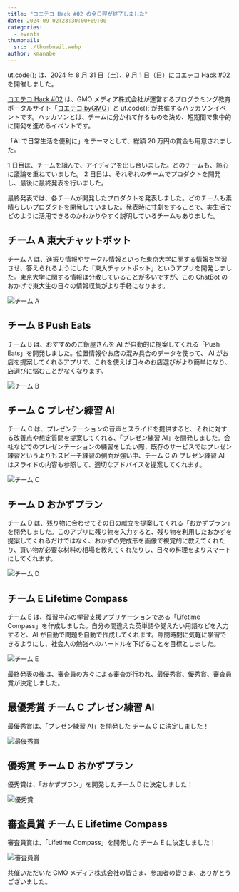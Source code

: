 ```yaml
---
title: "コエテコ Hack #02 の全日程が終了しました"
date: 2024-09-02T23:30:00+09:00
categories:
  - events
thumbnail:
  src: ./thumbnail.webp
author: kmanabe
---
```


ut.code(); は、2024 年 8 月 31 日（土）、9 月 1 日（日）にコエテコ Hack #02 を開催しました。

[コエテコ Hack #02](/articles/coeteco-hack-2-announcement/) は、GMO メディア株式会社が運営するプログラミング教育ポータルサイト「[コエテコ byGMO](https://coeteco.jp/)」と ut.code(); が共催するハッカソンイベントです。ハッカソンとは、チームに分かれて作るものを決め、短期間で集中的に開発を進めるイベントです。

「AI で日常生活を便利に」をテーマとして、総額 20 万円の賞金も用意されました。

1 日目は、チームを組んで、アイディアを出し合いました。どのチームも、熱心に議論を重ねていました。
2 日目は、それぞれのチームでプロダクトを開発し、最後に最終発表を行いました。

最終発表では、各チームが開発したプロダクトを発表しました。どのチームも素晴らしいプロダクトを開発していました。発表時に寸劇をすることで、実生活でどのように活用できるのかわかりやすく説明しているチームもありました。

## チーム A 東大チャットボット

チーム A は、進振り情報やサークル情報といった東京大学に関する情報を学習させ、答えられるようにした「東大チャットボット」というアプリを開発しました。東京大学に関する情報は分散していることが多いですが、この ChatBot のおかげで東大生の日々の情報収集がより手軽になります。

![チーム A](./team-a.webp)

## チーム B Push Eats

チーム B は、おすすめのご飯屋さんを AI が自動的に提案してくれる「Push Eats」を開発しました。位置情報やお店の混み具合のデータを使って、 AI がお店を提案してくれるアプリで、これを使えば日々のお店選びがより簡単になり、店選びに悩むことがなくなります。

![チーム B](./team-b.webp)

## チーム C プレゼン練習 AI

チーム C は、プレゼンテーションの音声とスライドを提供すると、それに対する改善点や想定質問を提案してくれる、「プレゼン練習 AI」を開発しました。会社などでのプレゼンテーションの練習をしたい際、既存のサービスではプレゼン練習というよりもスピーチ練習の側面が強い中、チーム C の プレゼン練習 AI はスライドの内容も参照して、適切なアドバイスを提案してくれます。

![チーム C](./team-c.webp)

## チーム D おかずプラン

チーム D は、残り物に合わせてその日の献立を提案してくれる「おかずプラン」を開発しました。このアプリに残り物を入力すると、残り物を利用したおかずを提案してくれるだけではなく、おかずの完成形を画像で視覚的に教えてくれたり、買い物が必要な材料の相場を教えてくれたりし、日々の料理をよりスマートにしてくれます。

![チーム D](./team-d.webp)

## チーム E Lifetime Compass

チーム E は、復習中心の学習支援アプリケーションである「Lifetime Compass」を作成しました。自分の間違えた英単語や覚えたい用語などを入力すると、AI が自動で問題を自動で作成してくれます。隙間時間に気軽に学習できるようにし、社会人の勉強へのハードルを下げることを目標としました。

![チーム E](./team-e.webp)

最終発表の後は、審査員の方々による審査が行われ、最優秀賞、優秀賞、審査員賞が決定しました。

## 最優秀賞 チーム C プレゼン練習 AI

最優秀賞は、「プレゼン練習 AI」を開発した チーム C に決定しました！

![最優秀賞](./grand-prize.webp)

## 優秀賞 チーム D おかずプラン

優秀賞は、「おかずプラン」を開発したチーム D に決定しました！

![優秀賞](./excellence-award.webp)

## 審査員賞 チーム E Lifetime Compass

審査員賞は、「Lifetime Compass」を開発した チーム E に決定しました！

![審査員賞](./special-award.webp)

共催いただいた GMO メディア株式会社の皆さま、参加者の皆さま、ありがとうございました。
